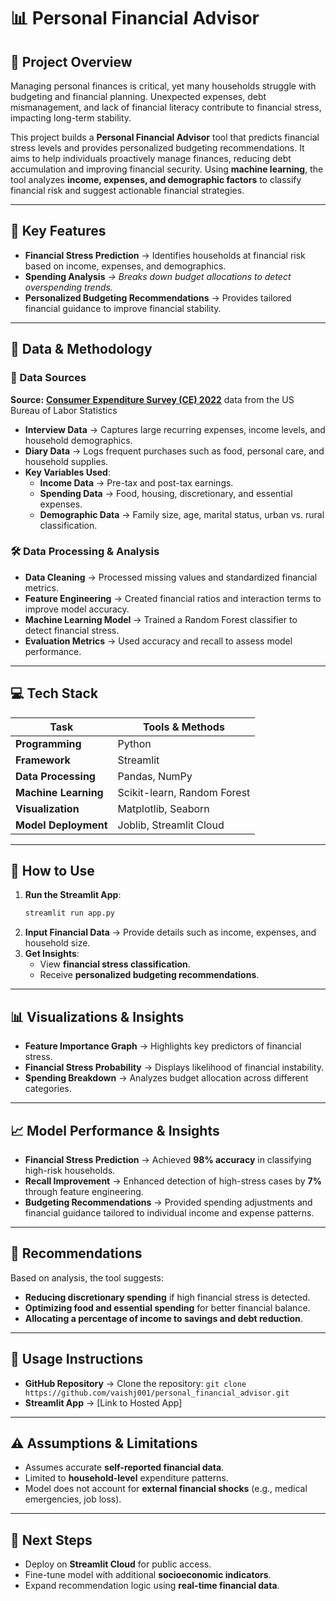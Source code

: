 # 📊 Personal Financial Advisor

## 📌 Project Overview

Managing personal finances is critical, yet many households struggle with budgeting and financial planning. Unexpected expenses, debt mismanagement, and lack of financial literacy contribute to financial stress, impacting long-term stability.

This project builds a **Personal Financial Advisor** tool that predicts financial stress levels and provides personalized budgeting recommendations. It aims to help individuals proactively manage finances, reducing debt accumulation and improving financial security. Using **machine learning**, the tool analyzes **income, expenses, and demographic factors** to classify financial risk and suggest actionable financial strategies.

---

## 🎯 Key Features

- **Financial Stress Prediction** → Identifies households at financial risk based on income, expenses, and demographics.
- **Spending Analysis** *→ Breaks down budget allocations to detect overspending trends.*
- **Personalized Budgeting Recommendations** → Provides tailored financial guidance to improve financial stability.

---

## 🔬 Data & Methodology

### 📂 Data Sources

**Source:** [**Consumer Expenditure Survey (CE) 2022**](https://www.bls.gov/cex/) data from the US Bureau of Labor Statistics

- **Interview Data** → Captures large recurring expenses, income levels, and household demographics.
- **Diary Data** → Logs frequent purchases such as food, personal care, and household supplies.
- **Key Variables Used**:
  - **Income Data** → Pre-tax and post-tax earnings.
  - **Spending Data** → Food, housing, discretionary, and essential expenses.
  - **Demographic Data** → Family size, age, marital status, urban vs. rural classification.

### 🛠 Data Processing & Analysis

- **Data Cleaning** → Processed missing values and standardized financial metrics.
- **Feature Engineering** → Created financial ratios and interaction terms to improve model accuracy.
- **Machine Learning Model** → Trained a Random Forest classifier to detect financial stress.
- **Evaluation Metrics** → Used accuracy and recall to assess model performance.

---

## 💻 Tech Stack

| Task                 | Tools & Methods             |
| -------------------- | --------------------------- |
| **Programming**      | Python                      |
| **Framework**        | Streamlit                   |
| **Data Processing**  | Pandas, NumPy               |
| **Machine Learning** | Scikit-learn, Random Forest |
| **Visualization**    | Matplotlib, Seaborn         |
| **Model Deployment** | Joblib, Streamlit Cloud     |

---

## 🚀 How to Use

1. **Run the Streamlit App**:
   ```bash
   streamlit run app.py
   ```
2. **Input Financial Data** → Provide details such as income, expenses, and household size.
3. **Get Insights**:
   - View **financial stress classification**.
   - Receive **personalized budgeting recommendations**.

---

## 📊 Visualizations & Insights

- **Feature Importance Graph** → Highlights key predictors of financial stress.
- **Financial Stress Probability** → Displays likelihood of financial instability.
- **Spending Breakdown** → Analyzes budget allocation across different categories.

---

## 📈 Model Performance & Insights

- **Financial Stress Prediction** → Achieved **98% accuracy** in classifying high-risk households.
- **Recall Improvement** → Enhanced detection of high-stress cases by **7%** through feature engineering.
- **Budgeting Recommendations** → Provided spending adjustments and financial guidance tailored to individual income and expense patterns.

---

## 🔎 Recommendations

Based on analysis, the tool suggests:

- **Reducing discretionary spending** if high financial stress is detected.
- **Optimizing food and essential spending** for better financial balance.
- **Allocating a percentage of income to savings and debt reduction**.

---

## 🔧 Usage Instructions

- **GitHub Repository** → Clone the repository: `git clone https://github.com/vaishj001/personal_financial_advisor.git`
- **Streamlit App** → [Link to Hosted App]

---

## ⚠️ Assumptions & Limitations

- Assumes accurate **self-reported financial data**.
- Limited to **household-level** expenditure patterns.
- Model does not account for **external financial shocks** (e.g., medical emergencies, job loss).

---

## 🔮 Next Steps

- Deploy on **Streamlit Cloud** for public access.
- Fine-tune model with additional **socioeconomic indicators**.
- Expand recommendation logic using **real-time financial data**.
